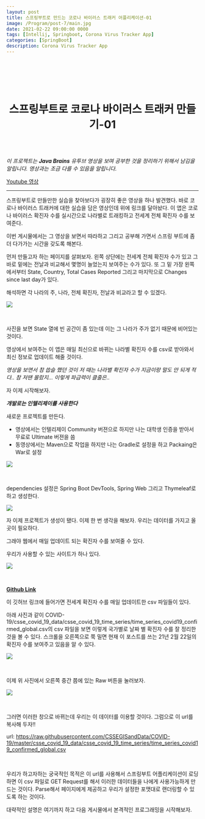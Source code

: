 ```yaml
---
layout: post
title: 스프링부트로 만드는 코로나 바이러스 트래커 어플리케이션-01
image: /Program/post-7/main.jpg
date: 2021-02-22 09:00:00 0000
tags: [Intellij, Springboot, Corona Virus Tracker App]
categories: [SpringBoot]
description: Corona Virus Tracker App
---
```


<br><br>
<br><br>

# <center>스프링부트로 코로나 바이러스 트래커 만들기-01</center>

<br><br>

_이 프로젝트는 **Java Brains** 유투브 영상을 보며 공부한 것을 정리하기 위해서 남김을 알립니다. 영상과는 조금 다를 수 있음을 알립니다._

[Youtube 영상](https://www.youtube.com/watch?v=8hjNG9GZGnQ)

---

스프링부트로 만들만한 실습을 찾아보다가 굉장히 좋은 영상을 하나 발견했다. 바로 코로나 바이러스 트래커에 대한 실습을 담은 영상인데 위에 링크를 달아놨다. 이 앱은 코로나 바이러스 확진자 수를 실시간으로 나라별로 트래킹하고 전세계 전체 확진자 수를 보여준다.

이번 게시물에서는 그 영상을 보면서 따라하고 그리고 공부해 가면서 스프링 부트에 좀 더 다가가는 시간을 갖도록 해본다.

먼저 만들고자 하는 페이지를 살펴보자. 왼쪽 상단에는 전세계 전체 확진자 수가 있고 그 바로 밑에는 전날과 비교해서 몇명이 늘었는지 보여주는 수가 있다. 또 그 밑 가장 왼쪽에서부터 State, Country, Total Cases Reported 그리고 마지막으로 Changes since last day가 있다.

해석하면 각 나라의 주, 나라, 전체 확진자, 전날과 비교라고 할 수 있겠다.

![](../images/Program/post-7/2021-02-22-09-58-10.png)

<br>

사진을 보면 State 열에 빈 공간이 좀 있는데 이는 그 나라가 주가 없기 때문에 비어있는 것이다.

영상에서 보여주는 이 앱은 매일 최신으로 바뀌는 나라별 확진자 수를 csv로 받아와서 최신 정보로 업데이트 해줄 것이다.

_영상을 보면서 참 씁슬 했던 것이 저 때는 나라별 확진자 수가 지금이랑 말도 안 되게 적다.. 참 저땐 몰랐지... 이렇게 파급력이 클줄은.._

자 이제 시작해보자.

_**개발로는 인텔리제이를 사용한다**_

새로운 프로젝트를 만든다.

- 영상에서는 인텔리제이 Community 버젼으로 하지만 나는 대학생 인증을 받아서 무료로 Ultimate 버젼을 씀
- 동영상에서는 Maven으로 작업을 하지만 나는 Gradle로 설정을 하고 Packaing은 War로 설정

![](../images/Program/post-7/2021-02-22-10-08-06.png)

<br>

dependencies 설정은 Spring Boot DevTools, Spring Web 그리고 Thymeleaf로 하고 생성한다.

![](../images/Program/post-7/2021-02-22-10-13-09.png)

자 이제 프로젝트가 생성이 됐다. 이제 한 번 생각을 해보자. 우리는 데이터를 가지고 올 곳이 필요하다.

그래야 웹에서 매일 업데이트 되는 확진자 수를 보여줄 수 있다.

우리가 사용할 수 있는 사이트가 하나 있다.

![](../images/Program/post-7/2021-02-22-10-19-17.png)

<br>

**[Github Link](https://github.com/CSSEGISandData/COVID-19)**

이 깃허브 링크에 들어가면 전세계 확진자 수를 매일 업데이트한 csv 파일들이 있다.

아래 사진과 같이 COVID-19/csse_covid_19_data/csse_covid_19_time_series/time_series_covid19_confirmed_global.csv의 csv 파일을 보면 이렇게 국가별로 날짜 별 확진자 수를 잘 정리한 것을 볼 수 있다. 스크롤을 오른쪽으로 쭉 밀면 현재 이 포스트를 쓰는 21년 2월 22일의 확진자 수를 보여주고 있음을 알 수 있다.

![](../images/Program/post-7/2021-02-22-10-22-01.png)

<br>

이제 위 사진에서 오른쪽 중간 쯤에 있는 Raw 버튼을 눌러보자.

![](../images/Program/post-7/2021-02-22-10-28-37.png)

<br>

그러면 이러한 창으로 바뀌는데 우리는 이 데이터를 이용할 것이다. 그럼으로 이 url를 복사해 두자!!

url: https://raw.githubusercontent.com/CSSEGISandData/COVID-19/master/csse_covid_19_data/csse_covid_19_time_series/time_series_covid19_confirmed_global.csv

<br>

우리가 하고자하는 궁국적인 목적은 이 url를 사용해서 스프링부트 어플리케이션이 로딩하면 이 csv 파일로 GET Request를 해서 이러한 데이터들을 나에게 사용가능하게 만드는 것이다. Parse해서 페이지에게 제공하고 우리가 설정한 포맷대로 랜더링할 수 있도록 하는 것이다.

대략적인 설명은 여기까지 하고 다음 게시물에서 본격적인 프로그래밍을 시작해보자.
